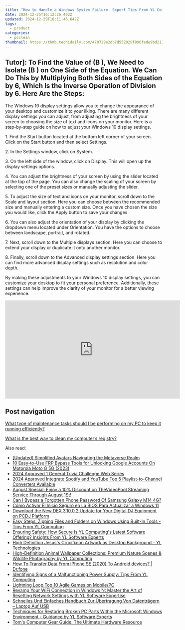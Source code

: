 ```yaml
---
title: "How to Handle a Windows System Failure: Expert Tips From YL Computing"
date: 2024-12-25T16:12:26.402Z
updated: 2024-12-29T16:11:46.642Z
tags:
  - product
categories:
  - pcclean
thumbnail: https://thmb.techidaily.com/470729e2db7d552929f896fede9bd2112971e2401fbcd66ce15df928f6be58b2.jpg
---
```


## Tutor]: To Find the Value of \(B \), We Need to Isolate \(B \) on One Side of the Equation. We Can Do This by Multiplying Both Sides of the Equation by 6, Which Is the Inverse Operation of Division by 6. Here Are the Steps:

The Windows 10 display settings allow you to change the appearance of your desktop and customize it to your liking. There are many different display settings you can adjust, from adjusting the brightness of your screen to choosing the size of text and icons on your monitor. Here is a step-by-step guide on how to adjust your Windows 10 display settings. 

1\. Find the Start button located at the bottom left corner of your screen. Click on the Start button and then select Settings.

2\. In the Settings window, click on System.

3\. On the left side of the window, click on Display. This will open up the display settings options. 

4\. You can adjust the brightness of your screen by using the slider located at the top of the page. You can also change the scaling of your screen by selecting one of the preset sizes or manually adjusting the slider.

5\. To adjust the size of text and icons on your monitor, scroll down to the Scale and layout section. Here you can choose between the recommended size and manually entering a custom size. Once you have chosen the size you would like, click the Apply button to save your changes.

6\. You can also adjust the orientation of your display by clicking the dropdown menu located under Orientation. You have the options to choose between landscape, portrait, and rotated.

7\. Next, scroll down to the Multiple displays section. Here you can choose to extend your display or duplicate it onto another monitor.

8\. Finally, scroll down to the Advanced display settings section. Here you can find more advanced display settings such as resolution and color depth. 

By making these adjustments to your Windows 10 display settings, you can customize your desktop to fit your personal preference. Additionally, these settings can help improve the clarity of your monitor for a better viewing experience.

<!-- affiliate ads begin -->
<iframe width="560" height="315" src="https://www.youtube.com/embed/omWG4u39lmE?si=yk1AEo_gzDpGjYbl" title="YouTube video player" frameborder="0" allow="accelerometer; autoplay; clipboard-write; encrypted-media; gyroscope; picture-in-picture; web-share" referrerpolicy="strict-origin-when-cross-origin" allowfullscreen></iframe>
<!-- affiliate ads end -->

## Post navigation

[What type of maintenance tasks should I be performing on my PC to keep it running efficiently?](https://tools.techidaily.com/pcclean/products/)

[What is the best way to clean my computer’s registry?](https://tools.techidaily.com/pcclean/products/)

<ins class="adsbygoogle"
     style="display:block"
     data-ad-format="autorelaxed"
     data-ad-client="ca-pub-7571918770474297"
     data-ad-slot="1223367746"></ins>

<ins class="adsbygoogle"
     style="display:block"
     data-ad-client="ca-pub-7571918770474297"
     data-ad-slot="8358498916"
     data-ad-format="auto"
     data-full-width-responsive="true"></ins>

<span class="atpl-alsoreadstyle">Also read:</span>
<div><ul>
<li><a href="https://some-skills.techidaily.com/updated-simplified-avatars-navigating-the-metaverse-realm/"><u>[Updated] Simplified Avatars Navigating the Metaverse Realm</u></a></li>
<li><a href="https://android-unlock.techidaily.com/10-easy-to-use-frp-bypass-tools-for-unlocking-google-accounts-on-motorola-moto-g-5g-2023-by-drfone-android/"><u>10 Easy-to-Use FRP Bypass Tools for Unlocking Google Accounts On Motorola Moto G 5G (2023)</u></a></li>
<li><a href="https://extra-tips.techidaily.com/2024-approved-1-general-trivia-challenge-web-series/"><u>2024 Approved 1 General Trivia Challenge Web Series</u></a></li>
<li><a href="https://youtube-web.techidaily.com/approved-integrate-spotify-and-youtube-top-5-playlist-to-channel-converters-available/"><u>2024 Approved Integrate Spotify and YouTube Top 5 Playlist-to-Channel Converters Available</u></a></li>
<li><a href="https://win-exclusive.techidaily.com/august-special-enjoy-a-10-discount-on-thevideopool-streaming-service-through-august-1st/"><u>August Special: Enjoy a 10% Discount on TheVideoPool Streaming Service Through August 1St!</u></a></li>
<li><a href="https://android-unlock.techidaily.com/can-i-bypass-a-forgotten-phone-password-of-samsung-galaxy-m14-4g-by-drfone-android/"><u>Can I Bypass a Forgotten Phone Password Of Samsung Galaxy M14 4G?</u></a></li>
<li><a href="https://win-extraordinary.techidaily.com/como-activar-el-inicio-seguro-en-la-bios-para-actualizar-a-windows-11/"><u>Cómo Activar El Inicio Seguro en La BIOS Para Actualizar a Windows 11</u></a></li>
<li><a href="https://win-exclusive.techidaily.com/download-the-new-dex-31002-update-for-your-digital-dj-equipment-on-pcdj-platform/"><u>Download the New DEX 3.10.0.2 Update for Your Digital DJ Equipment on PCDJ Platform</u></a></li>
<li><a href="https://win-exclusive.techidaily.com/easy-steps-zipping-files-and-folders-on-windows-using-built-in-tools-tips-from-yl-computing/"><u>Easy Steps: Zipping Files and Folders on Windows Using Built-In Tools - Tips From YL Computing</u></a></li>
<li><a href="https://win-exclusive.techidaily.com/ensuring-safety-how-secure-is-yl-computings-latest-software-offering-insights-from-yl-software-experts/"><u>Ensuring Safety: How Secure Is YL Computing's Latest Software Offering? Insights From YL Software Experts</u></a></li>
<li><a href="https://win-exclusive.techidaily.com/high-definition-jesuss-crucifixion-artwork-as-desktop-background-yl-technologies/"><u>High Definition Jesus's Crucifixion Artwork as Desktop Background - YL Technologies</u></a></li>
<li><a href="https://win-exclusive.techidaily.com/high-definition-animal-wallpaper-collections-premium-nature-scenes-and-wildlife-photography-by-yl-computing/"><u>High-Definition Animal Wallpaper Collections: Premium Nature Scenes & Wildlife Photography by YL Computing</u></a></li>
<li><a href="https://review-topics.techidaily.com/how-to-transfer-data-from-iphone-se-2020-to-android-devices-drfone-by-drfone-transfer-data-from-ios-transfer-data-from-ios/"><u>How To Transfer Data From iPhone SE (2020) To Android devices? | Dr.fone</u></a></li>
<li><a href="https://win-exclusive.techidaily.com/identifying-signs-of-a-malfunctioning-power-supply-tips-from-yl-computing/"><u>Identifying Signs of a Malfunctioning Power Supply: Tips From YL Computing</u></a></li>
<li><a href="https://extra-tips.techidaily.com/lightning-loop-top-10-agile-games-on-mobilepc/"><u>Lightning Loop Top 10 Agile Games on Mobile/PC</u></a></li>
<li><a href="https://win-exclusive.techidaily.com/revamp-your-wifi-connection-in-windows-n-master-the-art-of-resetting-network-settings-with-yl-software-expertise/"><u>Revamp Your WiFi Connection in Windows N: Master the Art of Resetting Network Settings with YL Software Expertise</u></a></li>
<li><a href="https://fox-triigers.techidaily.com/schnelles-und-einfaches-handbuch-zur-ubertragung-von-datentragern-laptop-auf-usb/"><u>Schnelles Und Einfaches Handbuch Zur Übertragung Von Datenträgern – Laptop Auf USB</u></a></li>
<li><a href="https://win-exclusive.techidaily.com/techniques-for-restoring-broken-pc-parts-within-the-microsoft-windows-environment-guidance-by-yl-software-experts/"><u>Techniques for Restoring Broken PC Parts Within the Microsoft Windows Environment - Guidance by YL Software Experts</u></a></li>
<li><a href="https://hardware-reviews.techidaily.com/toms-computer-gear-guide-the-ultimate-hardware-resource/"><u>Tom's Computer Gear Guide: The Ultimate Hardware Resource</u></a></li>
</ul></div>

